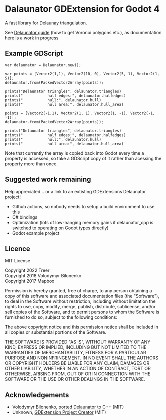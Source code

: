 # Dalaunator GDExtension for Godot 4

A fast library for Delaunay triangulation.

See [Delaunator guide](https://mapbox.github.io/delaunator/) (how to get Voronoi polygons etc.), as documentation here is a work in progress

## Example GDScript
```gdscript
var delaunator = Delaunator.new();

var points = [Vector2(1,1), Vector2(10, 0), Vector2(5, 1), Vector2(1, 5)];
delaunator.from(PackedVector2Array(points));
    
prints("Delaunator triangles", delaunator.triangles)
prints("           half edges:", delaunator.halfedges)
prints("           hull:", delaunator.hull)
prints("           hull area:", delaunator.hull_area)

points = [Vector2(-1,1), Vector2(1, 1), Vector2(1, -1), Vector2(-1, -1)];
delaunator.from(PackedVector2Array(points));

prints("Delaunator triangles", delaunator.triangles)
prints("           half edges:", delaunator.halfedges)
prints("           hull:", delaunator.hull)
prints("           hull area:", delaunator.hull_area)
```

Note that currently the array is copied back into Godot every time a property is accessed, so take a GDScript copy of it rather than acessing the property more than once.

## Suggested work remaining
Help appreciated... or a link to an extisting GDExtensions Delaunator project!

* Github actions, so nobody needs to setup a build environment to use this
* C# bindings
* Optimization (lots of low-hanging memory gains if delaunator_cpp is switched to operating on Godot types directly)
* Godot example project

## Licence

MIT License

Copyright 2022 Treer  
Copyright 2018 Volodymyr Bilonenko  
Copyright 2017 Mapbox

Permission is hereby granted, free of charge, to any person obtaining a copy
of this software and associated documentation files (the "Software"), to deal
in the Software without restriction, including without limitation the rights
to use, copy, modify, merge, publish, distribute, sublicense, and/or sell
copies of the Software, and to permit persons to whom the Software is
furnished to do so, subject to the following conditions:

The above copyright notice and this permission notice shall be included in all
copies or substantial portions of the Software.

THE SOFTWARE IS PROVIDED "AS IS", WITHOUT WARRANTY OF ANY KIND, EXPRESS OR
IMPLIED, INCLUDING BUT NOT LIMITED TO THE WARRANTIES OF MERCHANTABILITY,
FITNESS FOR A PARTICULAR PURPOSE AND NONINFRINGEMENT. IN NO EVENT SHALL THE
AUTHORS OR COPYRIGHT HOLDERS BE LIABLE FOR ANY CLAIM, DAMAGES OR OTHER
LIABILITY, WHETHER IN AN ACTION OF CONTRACT, TORT OR OTHERWISE, ARISING FROM,
OUT OF OR IN CONNECTION WITH THE SOFTWARE OR THE USE OR OTHER DEALINGS IN THE
SOFTWARE.

## Acknowledgements
* Volodymyr Bilonenko, [ported Delaunator to C++](https://github.com/delfrrr/delaunator-cpp) (MIT)
* Unknown, [GDExtension Project Creator](https://github.com/nonunknown/gdextension-creator) (MIT)